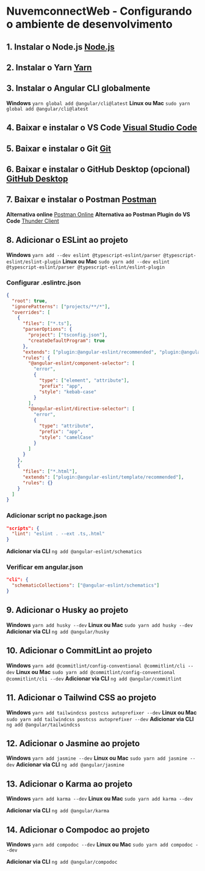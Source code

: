 # NuvemconnectWeb - Configurando o ambiente de desenvolvimento

## 1. Instalar o Node.js [Node.js](https://nodejs.org/)

## 2. Instalar o Yarn [Yarn](https://yarnpkg.com/)

## 3. Instalar o Angular CLI globalmente

**Windows** `yarn global add @angular/cli@latest`
**Linux ou Mac** `sudo yarn global add @angular/cli@latest`

## 4. Baixar e instalar o VS Code [Visual Studio Code](https://code.visualstudio.com/)

## 5. Baixar e instalar o Git [Git](https://git-scm.com/)

## 6. Baixar e instalar o GitHub Desktop (opcional) [GitHub Desktop](https://desktop.github.com/)

## 7. Baixar e instalar o Postman [Postman](https://www.postman.com/downloads/)

**Alternativa online** [Postman Online](https://web.postman.co/)
**Alternativa ao Postman Plugin do VS Code** [Thunder Client](https://marketplace.visualstudio.com/items?itemName=rangav.vscode-thunder-client)

## 8. Adicionar o ESLint ao projeto

**Windows** `yarn add --dev eslint @typescript-eslint/parser @typescript-eslint/eslint-plugin`
**Linux ou Mac** `sudo yarn add --dev eslint @typescript-eslint/parser @typescript-eslint/eslint-plugin`

### Configurar .eslintrc.json

```json
{
  "root": true,
  "ignorePatterns": ["projects/**/*"],
  "overrides": [
    {
      "files": ["*.ts"],
      "parserOptions": {
        "project": ["tsconfig.json"],
        "createDefaultProgram": true
      },
      "extends": ["plugin:@angular-eslint/recommended", "plugin:@angular-eslint/template/process-inline-templates"],
      "rules": {
        "@angular-eslint/component-selector": [
          "error",
          {
            "type": ["element", "attribute"],
            "prefix": "app",
            "style": "kebab-case"
          }
        ],
        "@angular-eslint/directive-selector": [
          "error",
          {
            "type": "attribute",
            "prefix": "app",
            "style": "camelCase"
          }
        ]
      }
    },
    {
      "files": ["*.html"],
      "extends": ["plugin:@angular-eslint/template/recommended"],
      "rules": {}
    }
  ]
}
```

### Adicionar script no package.json

```json
"scripts": {
  "lint": "eslint . --ext .ts,.html"
}
```

**Adicionar via CLI** `ng add @angular-eslint/schematics`

### Verificar em angular.json

```json
"cli": {
  "schematicCollections": ["@angular-eslint/schematics"]
}
```

## 9. Adicionar o Husky ao projeto

**Windows** `yarn add husky --dev`
**Linux ou Mac** `sudo yarn add husky --dev`
**Adicionar via CLI** `ng add @angular/husky`

## 10. Adicionar o CommitLint ao projeto

**Windows** `yarn add @commitlint/config-conventional @commitlint/cli --dev`
**Linux ou Mac** `sudo yarn add @commitlint/config-conventional @commitlint/cli --dev`
**Adicionar via CLI** `ng add @angular/commitlint`

## 11. Adicionar o Tailwind CSS ao projeto

**Windows** `yarn add tailwindcss postcss autoprefixer --dev`
**Linux ou Mac** `sudo yarn add tailwindcss postcss autoprefixer --dev`
**Adicionar via CLI** `ng add @angular/tailwindcss`

## 12. Adicionar o Jasmine ao projeto

**Windows** `yarn add jasmine --dev`
**Linux ou Mac** `sudo yarn add jasmine --dev`
**Adicionar via CLI** `ng add @angular/jasmine`

## 13. Adicionar o Karma ao projeto

**Windows** `yarn add karma --dev`
**Linux ou Mac** `sudo yarn add karma --dev`

**Adicionar via CLI** `ng add @angular/karma`

## 14. Adicionar o Compodoc ao projeto

**Windows** `yarn add compodoc --dev`
**Linux ou Mac** `sudo yarn add compodoc --dev`

**Adicionar via CLI** `ng add @angular/compodoc`
